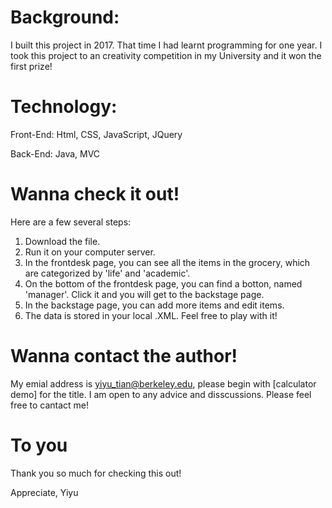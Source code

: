 # Background:
I built this project in 2017. That time I had learnt programming for one year. 
I took this project to an creativity competition in my University and it won the first prize!

# Technology:
 Front-End: Html, CSS, JavaScript, JQuery
 
 Back-End: Java, MVC

# Wanna check it out!
Here are a few several steps:
1. Download the file.
2. Run it on your computer server.
3. In the frontdesk page, you can see all the items in the grocery, which are categorized by 'life' and 'academic'.
4. On the bottom of the frontdesk page, you can find a botton, named 'manager'. Click it and you will get to the backstage page.
5. In the backstage page, you can add more items and edit items.
6. The data is stored in your local .XML. Feel free to play with it!

# Wanna contact the author!
My emial address is yiyu_tian@berkeley.edu, please begin with [calculator demo] for the title.
I am open to any advice and disscussions. Please feel free to cantact me!

# To you
Thank you so much for checking this out!

Appreciate,
Yiyu
